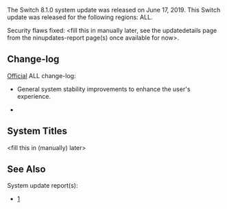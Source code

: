 The Switch 8.1.0 system update was released on June 17, 2019. This
Switch update was released for the following regions: ALL.

Security flaws fixed: \<fill this in manually later, see the
updatedetails page from the ninupdates-report page(s) once available for
now\>.

## Change-log

[Official](https://en-americas-support.nintendo.com/app/answers/detail/a_id/22525/p/897)
ALL change-log:

  - General system stability improvements to enhance the user's
    experience.

  - 
## System Titles

\<fill this in (manually) later\>

## See Also

System update report(s):

  - [1](https://yls8.mtheall.com/ninupdates/reports.php?date=06-17-19_08-05-09&sys=hac)
